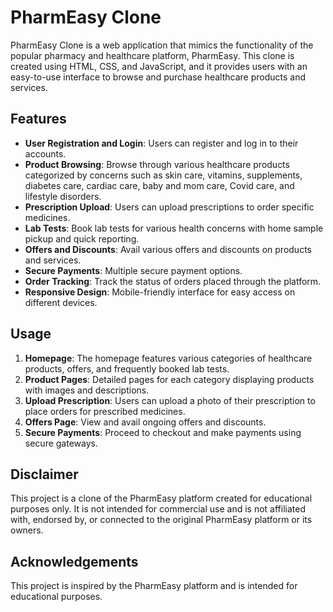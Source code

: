 # PharmEasy Clone

PharmEasy Clone is a web application that mimics the functionality of the popular pharmacy and healthcare platform, PharmEasy. This clone is created using HTML, CSS, and JavaScript, and it provides users with an easy-to-use interface to browse and purchase healthcare products and services.

## Features

- **User Registration and Login**: Users can register and log in to their accounts.
- **Product Browsing**: Browse through various healthcare products categorized by concerns such as skin care, vitamins, supplements, diabetes care, cardiac care, baby and mom care, Covid care, and lifestyle disorders.
- **Prescription Upload**: Users can upload prescriptions to order specific medicines.
- **Lab Tests**: Book lab tests for various health concerns with home sample pickup and quick reporting.
- **Offers and Discounts**: Avail various offers and discounts on products and services.
- **Secure Payments**: Multiple secure payment options.
- **Order Tracking**: Track the status of orders placed through the platform.
- **Responsive Design**: Mobile-friendly interface for easy access on different devices.

## Usage

1. **Homepage**: The homepage features various categories of healthcare products, offers, and frequently booked lab tests.
2. **Product Pages**: Detailed pages for each category displaying products with images and descriptions.
3. **Upload Prescription**: Users can upload a photo of their prescription to place orders for prescribed medicines.
4. **Offers Page**: View and avail ongoing offers and discounts.
5. **Secure Payments**: Proceed to checkout and make payments using secure gateways.


## Disclaimer

This project is a clone of the PharmEasy platform created for educational purposes only. It is not intended for commercial use and is not affiliated with, endorsed by, or connected to the original PharmEasy platform or its owners.

## Acknowledgements

This project is inspired by the PharmEasy platform and is intended for educational purposes.

